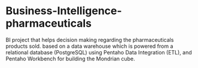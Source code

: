 # Business-Intelligence-pharmaceuticals
BI project that helps decision making regarding the pharmaceuticals products sold. based on a data warehouse which is powered from a relational database (PostgreSQL) using Pentaho Data Integration (ETL), and Pentaho Workbench for building the Mondrian cube.
